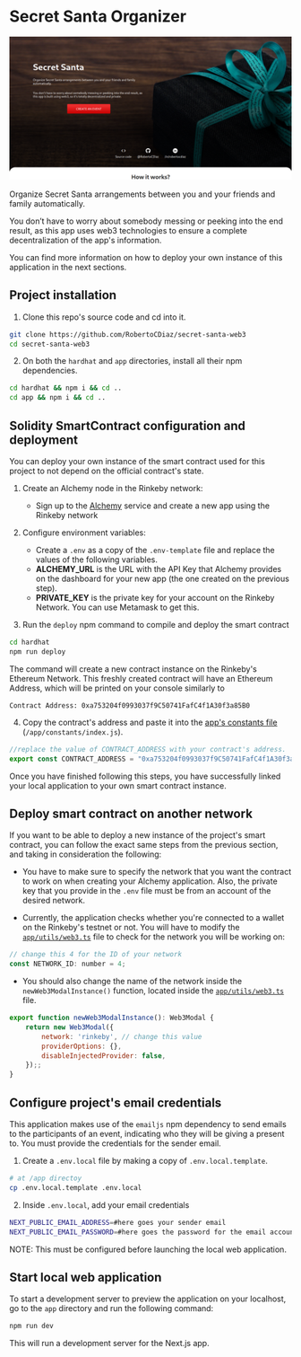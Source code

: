 # Secret Santa Organizer

![Landing page](landing-page.png)

Organize Secret Santa arrangements between you and your friends and family automatically.

You don’t have to worry about somebody messing or peeking into the end result, as this app uses web3 technologies to ensure a complete decentralization of the app's information.

You can find more information on how to deploy your own instance of this application in the next sections.

## Project installation 

1. Clone this repo's source code and cd into it.

```bash
git clone https://github.com/RobertoCDiaz/secret-santa-web3
cd secret-santa-web3
```

2. On both the `hardhat` and `app` directories, install all their npm dependencies. 
```bash
cd hardhat && npm i && cd ..
cd app && npm i && cd ..
```

## Solidity SmartContract configuration and deployment

You can deploy your own instance of the smart contract used for this project to not depend on the official contract's state. 

1. Create an Alchemy node in the Rinkeby network:
    * Sign up to the [Alchemy](https://www.alchemyapi.io) service and create a new app using the Rinkeby network

2. Configure environment variables:
    * Create a `.env` as a copy of the `.env-template` file and replace the values of the following variables.
    * **ALCHEMY_URL** is the URL with the API Key that Alchemy provides on the dashboard for your new app (the one created on the previous step).
    * **PRIVATE_KEY** is the private key for your account on the Rinkeby Network. You can use Metamask to get this.

3. Run the `deploy` npm command to compile and deploy the smart contract

```bash
cd hardhat
npm run deploy
```
The command will create a new contract instance on the Rinkeby's Ethereum Network. This freshly created contract will have an Ethereum Address, which will be printed on your console similarly to
```
Contract Address: 0xa753204f0993037f9C50741FafC4f1A30f3a85B0
```

4. Copy the contract's address and paste it into the [app's constants file](app/constants/index.js) (`/app/constants/index.js`).

```js
//replace the value of CONTRACT_ADDRESS with your contract's address.
export const CONTRACT_ADDRESS = "0xa753204f0993037f9C50741FafC4f1A30f3a85B0";
```

Once you have finished following this steps, you have successfully linked your local application to your own smart contract instance.

## Deploy smart contract on another network

If you want to be able to deploy a new instance of the project's smart contract, you can follow the exact same steps from the previous section, and taking in consideration the following:

* You have to make sure to specify the network that you want the contract to work on when creating your Alchemy application. Also, the private key that you provide in the `.env` file must be from an account of the desired network.

* Currently, the application checks whether you're connected to a wallet on the Rinkeby's testnet or not. You will have to modify the [`app/utils/web3.ts`](app/utils/web3.ts) file to check for the network you will be working on:

```js
// change this 4 for the ID of your network
const NETWORK_ID: number = 4;
```

* You should also change the name of the network inside the `newWeb3ModalInstance()` function, located inside the [`app/utils/web3.ts`](app/utils/web3.ts) file.
```js
export function newWeb3ModalInstance(): Web3Modal {
    return new Web3Modal({
        network: 'rinkeby', // change this value
        providerOptions: {},
        disableInjectedProvider: false,
    });;
}
```

## Configure project's email credentials

This application makes use of the `emailjs` npm dependency to send emails to the participants of an event, indicating who they will be giving a present to. You must provide the credentials for the sender email.

1. Create a `.env.local` file by making a copy of `.env.local.template`.
```bash
# at /app directoy
cp .env.local.template .env.local
```

2. Inside `.env.local`, add your email credentials
```bash
NEXT_PUBLIC_EMAIL_ADDRESS=#here goes your sender email
NEXT_PUBLIC_EMAIL_PASSWORD=#here goes the password for the email account
```

NOTE: This must be configured before launching the local web application.

## Start local web application

To start a development server to preview the application on your localhost, go to the `app` directory and run the following command:

```bash
npm run dev
```

This will run a development server for the Next.js app.